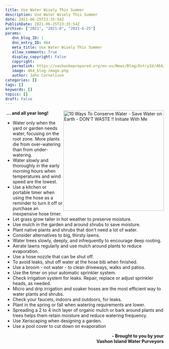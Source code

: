 ```yaml
---
title: Use Water Wisely This Summer
description: Use Water Wisely This Summer
date: 2021-06-25T23:35:54Z
PublishDate: 2021-06-25T23:35:54Z
archive: ["2021", "2021-6", "2021-6-25"]
params:
   dnn_blog_ID: 1
   dnn_entry_ID: 464
   meta_title: Use Water Wisely This Summer
   allow_comments: True
   display_copyright: False
   copyright: 
   permalink: https://vashonbeprepared.org/en-us/News/Blog/EntryId/464/Use-Water-Wisely-This-Summer
   image: 464_blog-image.png
   author: John Cornelison
categories: []
tags: []
keywords: []
topics: []
draft: False
---
```


<p>&nbsp;<img width="319" height="319" align="right" style="float: right; display: inline;" alt="10 Ways To Conserve Water - Save Water on Earth - DON'T WASTE !! Initiate With Me" src="https://external-content.duckduckgo.com/iu/?u=https%3A%2F%2Ftse1.mm.bing.net%2Fth%3Fid%3DOIP.e6GwOdDJ4mkoktycubgOKgHaHa%26pid%3DApi&amp;f=1"><strong>... and all year long!</strong></p><ul><li>Water only when the yard or garden needs water, focusing on the root zone. More plants die from over-watering than from under-watering.</li><li>Water slowly and thoroughly in the early morning hours when temperatures and wind speed are the lowest. </li><li>Use a kitchen or portable timer when using the hose as a reminder to turn it off or purchase an inexpensive hose timer.</li><li>Let grass grow taller in hot weather to preserve moisture.</li><li>Use mulch in the garden and around shrubs to save moisture.</li><li>Plant native plants and shrubs that don't need a lot of water.</li><li>Consider alternatives to big, thirsty lawns.</li><li>Water trees slowly, deeply, and infrequently to encourage deep rooting.</li><li>Aerate lawns regularly and use mulch around plants to reduce evaporation.</li><li>Use a hose nozzle that can be shut off.</li><li>To avoid leaks, shut off water at the hose bib when finished.</li><li>Use a broom - not water - to clean driveways, walks and patios.</li><li>Use the timer on your automatic sprinkler system. </li><li>Check irrigation system for leaks. Repair, replace or adjust sprinkler heads, as needed.</li><li>Micro and drip irrigation and soaker hoses are the most efficient way to water plants and shrubs.</li><li>Check your faucets, indoors and outdoors, for leaks.</li><li>Plant in the spring or fall when watering requirements are lower.</li><li>Spreading a 2 to 4 inch layer of organic mulch or bark around plants and trees helps them retain moisture and reduce watering frequency.</li><li>Use Xeriscaping when designing a garden.</li><li>Use a pool cover to cut down on evaporation</li></ul><p align="right"><strong>- Brought to you by your<br>Vashon Island Water Purveyors</strong></p>
